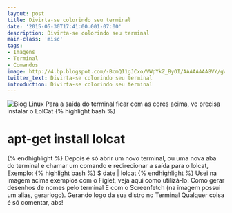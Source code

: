 ```yaml
---
layout: post
title: Divirta-se colorindo seu terminal
date: '2015-05-30T17:41:00.001-07:00'
description: Divirta-se colorindo seu terminal
main-class: 'misc'
tags:
- Imagens
- Terminal
- Comandos
image: http://4.bp.blogspot.com/-BcmQI1gJCxo/VWpYkZ_ByOI/AAAAAAAABVY/gWQV3f9HEkc/s72-c/lolcat.jpg
twitter_text: Divirta-se colorindo seu terminal
introduction: Divirta-se colorindo seu terminal
---
```

![Blog Linux](http://4.bp.blogspot.com/-BcmQI1gJCxo/VWpYkZ_ByOI/AAAAAAAABVY/gWQV3f9HEkc/s400/lolcat.jpg "Blog Linux")
Para a saída do terminal ficar com as cores acima, vc precisa instalar o LolCat
{% highlight bash %}
# apt-get install lolcat
{% endhighlight %}
Depois é só abrir um novo terminal, ou uma nova aba do terminal e chamar um comando e redirecionar a saída para o lolcat, Exemplo:
{% highlight bash %}
$ date | lolcat
{% endhighlight %}
Usei na imagem acima exemplos com o Figlet, veja aqui como utilizá-lo:
Como gerar desenhos de nomes pelo terminal
E com o Screenfetch (na imagem possui um alias, gerarlogo).
Gerando logo da sua distro no Terminal
Qualquer coisa é só comentar, abs!
